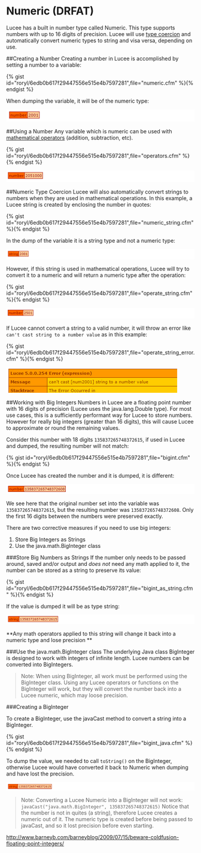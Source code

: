 # Numeric (DRFAT)
Lucee has a built in number type called Numeric. This type supports numbers with up to 16 digits of precision. Lucee will use [type coercion](https://rorylaitila.gitbooks.io/lucee/content/types.html#type-coercion) and automatically convert numeric types to string and visa versa, depending on use.  

##Creating a Number
Creating a number in Lucee is accomplished by setting a number to a variable:

{% gist id="roryl/6edb0b617f29447556e515e4b7597281",file="numeric.cfm" %}{% endgist %}

When dumping the variable, it will be of the numeric type:

![](numeric_dump.png)

##Using a Number
Any variable which is numeric can be used with [mathematical operators](https://gist.github.com/roryl/6edb0b617f29447556e515e4b7597281) (addition, subtraction, etc). 

{% gist id="roryl/6edb0b617f29447556e515e4b7597281",file="operators.cfm" %}{% endgist %}

![](operators_dump.cfm.png)

##Numeric Type Coercion
Lucee will also automatically convert strings to numbers when they are used in mathematical operations. In this example, a Lucee string is created by enclosing the number in quotes:

{% gist id="roryl/6edb0b617f29447556e515e4b7597281",file="numeric_string.cfm" %}{% endgist %}

In the dump of the variable it is a string type and not a numeric type:

![](numeric_string.png)

However, if this string is used in mathematical operations, Lucee will try to convert it to a numeric and will return a numeric type after the operation:

{% gist id="roryl/6edb0b617f29447556e515e4b7597281",file="operate_string.cfm" %}{% endgist %}

![](operate_string.png)

If Lucee cannot convert a string to a valid number, it will throw an error like `can't cast string to a number value` as in this example:

{% gist id="roryl/6edb0b617f29447556e515e4b7597281",file="operate_string_error.cfm" %}{% endgist %}

![](operate_string_error.png)

##Working with Big Integers
Numbers in Lucee are a floating point number with 16 digits of precision (Lucee uses the java.lang.Double type). For most use cases, this is a sufficiently performant way for Lucee to store numbers. However for really big integers (greater than 16 digits), this will cause Lucee to approximate or round the remaining values. 

Consider this number with 18 digits `135837265748372615`, if used in Lucee and dumped, the resulting number will not match:

{% gist id="roryl/6edb0b617f29447556e515e4b7597281",file="bigint.cfm" %}{% endgist %}

Once Lucee has created the number and it is dumped, it is different:

![](bigint_dump.png)

We see here that the original number set into the variable was `135837265748372615`, but the resulting number was `135837265748372608`. Only the first 16 digits between the numbers were preserved exactly.

There are two corrective measures if you need to use big integers:

1. Store Big Integers as Strings
2. Use the java.math.BigInteger class

###Store Big Numbers as Strings
If the number only needs to be passed around, saved and/or output and *does not* need any math applied to it, the number can be stored as a string to preserve its value:

{% gist id="roryl/6edb0b617f29447556e515e4b7597281",file="bigint_as_string.cfm" %}{% endgist %}

If the value is dumped it will be as type string:

![](bigint_as_string_dump.png)

**Any math operators applied to this string will change it back into a numeric type and lose precision **

###Use the java.math.BigInteger class
The underlying Java class BigInteger is designed to work with integers of infinite length. Lucee numbers can be converted into BigIntegers.

>Note: When using BigInteger, all work must be performed using the BigInteger class. Using any Lucee operators or functions on the BigInteger will work, but they will convert the number back into a Lucee numeric, which may loose precision.

###Creating a BigInteger

To create a BigInteger, use the javaCast method to convert a string into a BigInteger.

{% gist id="roryl/6edb0b617f29447556e515e4b7597281",file="bigint_java.cfm" %}{% endgist %}

To dump the value, we needed to call `toString()` on the BigInteger, otherwise Lucee would have converted it back to Numeric when dumping and have lost the precision.

![](bigint_java_dump.png)

> Note: Converting a Lucee Numeric into a BigInteger will not work:  `javaCast("java.math.BigInteger", 135837265748372615)` Notice that the number is not in quites (a string), therefore Lucee creates a numeric out of it. The numeric type is created before being passed to javaCast, and so it lost precision before even starting.  
> 

http://www.barneyb.com/barneyblog/2009/07/15/beware-coldfusion-floating-point-integers/